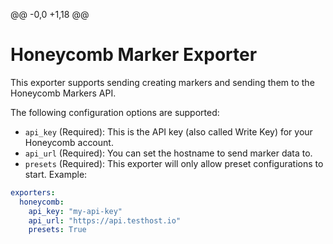 @@ -0,0 +1,18 @@
# Honeycomb Marker Exporter

This exporter supports sending creating markers and sending them to the Honeycomb Markers API. 

The following configuration options are supported:

* `api_key` (Required): This is the API key (also called Write Key) for your Honeycomb account.
* `api_url` (Required): You can set the hostname to send marker data to.
* `presets` (Required): This exporter will only allow preset configurations to start. 
  Example:

```yaml
exporters:
  honeycomb:
    api_key: "my-api-key"
    api_url: "https://api.testhost.io"
    presets: True 
```